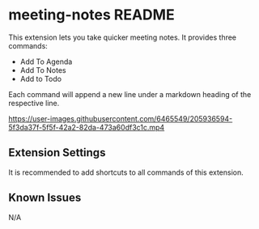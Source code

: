 # meeting-notes README

This extension lets you take quicker meeting notes. It provides three commands:
- Add To Agenda
- Add To Notes
- Add to Todo

Each command will append a new line under a markdown heading of the respective line.


https://user-images.githubusercontent.com/6465549/205936594-5f3da37f-5f5f-42a2-82da-473a60df3c1c.mp4


## Extension Settings

It is recommended to add shortcuts to all commands of this extension.

## Known Issues

N/A
